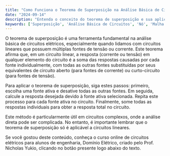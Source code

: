 ```yaml
---
title: "Como Funciona o Teorema de Superposição na Análise Básica de Circuitos?"
date: "2024-09-14"
description: "Entenda o conceito do teorema de superposição e sua aplicação na análise básica de circuitos elétricos."
keywords: ['Superposição', 'Análise Básica de Circuitos', 'Nó', 'Malha', 'Thévenin']
---
```


O teorema de superposição é uma ferramenta fundamental na análise básica de circuitos elétricos, especialmente quando lidamos com circuitos lineares que possuem múltiplas fontes de tensão ou corrente. Este teorema afirma que, em um circuito linear, a resposta (corrente ou tensão) em qualquer elemento do circuito é a soma das respostas causadas por cada fonte individualmente, com todas as outras fontes substituídas por seus equivalentes de circuito aberto (para fontes de corrente) ou curto-circuito (para fontes de tensão).

Para aplicar o teorema de superposição, siga estes passos: primeiro, escolha uma fonte ativa e desative todas as outras fontes. Em seguida, calcule a resposta desejada devido à fonte ativa selecionada. Repita este processo para cada fonte ativa no circuito. Finalmente, some todas as respostas individuais para obter a resposta total no circuito.

Este método é particularmente útil em circuitos complexos, onde a análise direta pode ser complicada. No entanto, é importante lembrar que o teorema de superposição só é aplicável a circuitos lineares.

Se você gostou deste conteúdo, conheça o curso online de circuitos elétricos para alunos de engenharia, Domínio Elétrico, criado pelo Prof. Nicholas Yukio, clicando no botão presente logo abaixo do texto.